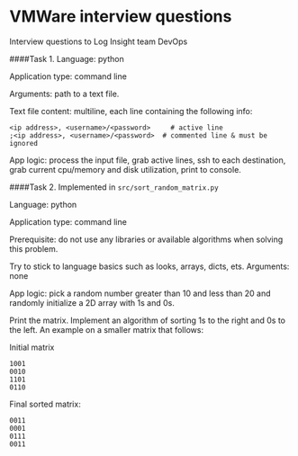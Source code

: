 # VMWare interview questions
Interview questions to Log Insight team DevOps


####Task 1.
Language: python

Application type: command line

Arguments: path to a text file.

Text file content: multiline, each line containing the following info:
 ```
<ip address>, <username>/<password>     # active line
;<ip address>, <username>/<password>  # commented line & must be ignored
```
App logic: process the input file, grab active lines, ssh to each destination, 
grab current cpu/memory and disk utilization, print to console.



####Task 2.
Implemented in `src/sort_random_matrix.py`

Language: python

Application type: command line

Prerequisite: do not use any libraries or available algorithms when solving this problem. 

Try to stick to language basics such as looks, arrays, dicts, ets.
Arguments: none

App logic: pick a random number greater than 10 and less than 20 and randomly initialize a 2D array with 1s and 0s. 

Print the matrix. Implement an algorithm of sorting 1s to the right and 0s to the left.
An example on a smaller matrix that follows:

Initial matrix
```
1001
0010
1101
0110
```
Final sorted matrix:
```
0011
0001
0111
0011
```